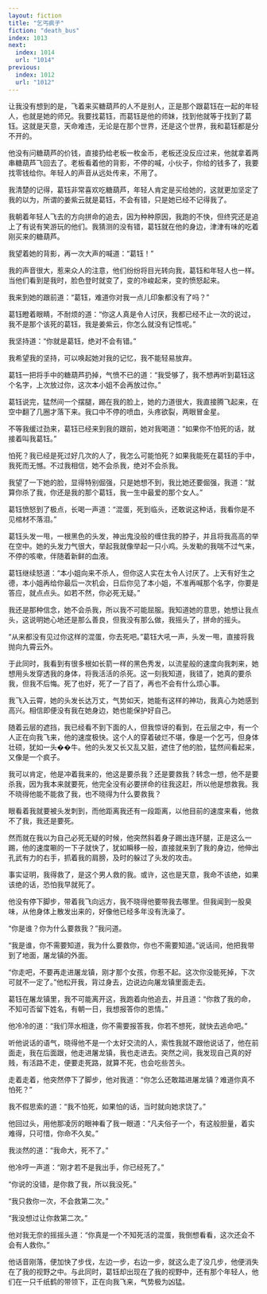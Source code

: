```yaml
---
layout: fiction
title: "乞丐疯子"
fiction: "death_bus"
index: 1013
next:
  index: 1014
  url: "1014"
previous:
  index: 1012
  url: "1012"
---
```

让我没有想到的是，飞着来买糖葫芦的人不是别人，正是那个跟葛钰在一起的年轻人，也就是她的师兄。我要找葛钰，而葛钰是他的师妹，找到他就等于找到了葛钰。这就是天意，天命难违，无论是在那个世界，还是这个世界，我和葛钰都是分不开的。

他没有问糖葫芦的价钱，直接扔给老板一枚金币，老板还没反应过来，他就拿着两串糖葫芦飞回去了。老板看着他的背影，不停的喊，小伙子，你给的钱多了，我要找零钱给你。年轻人的声音从远处传来，不用了。

我清楚的记得，葛钰非常喜欢吃糖葫芦，年轻人肯定是买给她的，这就更加坚定了我的以为，所谓的姜紫云就是葛钰，不会有错，只是她已经不记得我了。

我朝着年轻人飞去的方向拼命的追去，因为种种原因，我跑的不快，但终究还是追上了有说有笑游玩的他们。我猜测的没有错，葛钰就在他的身边，津津有味的吃着刚买来的糖葫芦。

我望着她的背影，再一次大声的喊道：“葛钰！”

我的声音很大，惹来众人的注意，他们纷纷将目光转向我，葛钰和年轻人也一样。当他们看到是我时，脸色登时就变了，变的冷峻起来，变的愤怒起来。

我来到她的跟前道：“葛钰，难道你对我一点儿印象都没有了吗？”

葛钰瞪着眼睛，不耐烦的道：“你这人真是令人讨厌，我都已经不止一次的说过，我不是那个该死的葛钰，我是姜紫云，你怎么就没有记性呢。”

我坚持道：“你就是葛钰，绝对不会有错。”

我希望我的坚持，可以唤起她对我的记忆，我不能轻易放弃。

葛钰一把将手中的糖葫芦扔掉，气愤不已的道：“我受够了，我不想再听到葛钰这个名字，上次放过你，这次本小姐不会再放过你。”

葛钰说完，猛然间一个摆腿，踢在我的脸上，她的力道很大，我直接腾飞起来，在空中翻了几圈才落下来。我口中不停的喷血，头疼欲裂，两眼冒金星。

不等我缓过劲来，葛钰已经来到我的跟前，她对我喝道：“如果你不怕死的话，就接着叫我葛钰。”

怕死？我已经是死过好几次的人了，我怎么可能怕死？如果我能死在葛钰的手中，我死而无憾。不过我相信，她不会杀我，绝对不会杀我。

我望了一下她的脸，显得特别倔强，只是她想不到，我比她还要倔强，我道：“就算你杀了我，你还是我的那个葛钰，我一生中最爱的那个女人。”

葛钰愤怒到了极点，长喝一声道：“混蛋，死到临头，还敢说这种话，我看你是不见棺材不落泪。”

葛钰头发一甩，一根黑色的头发，神出鬼没般的缠住我的脖子，并且将我高高的举在空中。她的头发力气很大，举起我就像举起一只小鸡。头发勒的我喘不过气来，不停的咳嗽，伴随着新鲜的血液。

葛钰继续怒道：“本小姐向来不杀人，但你这人实在太令人讨厌了。上天有好生之德，本小姐再给你最后一次机会，日后你见了本小姐，不准再喊那个名字，你要是答应，就点点头。如若不然，你必死无疑。”

我还是那种信念，她不会杀我，所以我不可能屈服。我知道她的意思，她想让我点头，这说明她心地还是那么善良，但我没有那么做，我摇头了，拼命的摇头。

“从来都没有见过你这样的混蛋，你去死吧。”葛钰大吼一声，头发一甩，直接将我抛向九霄云外。

于此同时，我看到有很多根如长箭一样的黑色秀发，以流星般的速度向我刺来，她想用头发穿透我的身体，将我活活的杀死。这一刻我知道，我错了，她真的要杀我，但我不后悔。死了也好，死了一了百了，再也不会有什么烦心事。

我飞入云霄，她的头发长达万丈，气势如天，她能有这样的神功，我真心为她感到高兴。相信即便没有我在她身边，她也能保护好自己。

随着云层的遮挡，我已经看不到下面的人，但我惊讶的看到，在云层之中，有一个人正在向我飞来，他的速度极快。这个人的穿着破烂不堪，像是一个乞丐，但身体壮硕，犹如一头��牛。他的头发又长又乱又脏，遮住了他的脸，猛然间看起来，又像是一个疯子。

我可以肯定，他是冲着我来的，他这是要杀我？还是要救我？转念一想，他不是要杀我，因为我本来就要死，他完全没有必要拼命的往我这赶，所以他是想救我。我不晓得他能不能救了我，也不晓得为什么要救我？

眼看着我就要被头发刺到，而他距离我还有一段距离，以他目前的速度来看，他救不了我，我还是要死。

然而就在我以为自己必死无疑的时候，他突然斜着身子踢出连环腿，正是这么一踢，他的速度唰的一下子就快了，犹如瞬移一般，直接就来到了我的身边，他伸出孔武有力的右手，抓着我的肩膀，及时的躲过了头发的攻击。

事实证明，我得救了，是这个男人救的我。或许，这也是天意，我命不该绝，如果该绝的话，恐怕我早就死了。

他没有停下脚步，带着我飞向远方，我不晓得他要带我去哪里。但我闻到一股臭味，从他身体上散发出来的，好像他已经多年没有洗澡了。

“你是谁？你为什么要救我？”我问道。

“我是谁，你不需要知道，我为什么要救你，你也不需要知道。”说话间，他把我带到了地面，屠龙镇的外面。

“你走吧，不要再走进屠龙镇，刚才那个女孩，你惹不起。这次你没能死掉，下次可就不一定了。”他松开我，背过身去，边说边向屠龙镇里面走去。

葛钰在屠龙镇里，我不可能离开这，我跑着向他追去，并且道：“你救了我的命，不知可否留下姓名，有朝一日，我想报答你的恩情。”

他冷冷的道：“我们萍水相逢，你不需要报答我，你若不想死，就快去逃命吧。”

听他说话的语气，晓得他不是一个太好交流的人，索性我就不跟他说话了，他在前面走，我在后面跟，他走进屠龙镇，我也走进去。突然之间，我发现自己真的好贱，有活路不走，便要走死路，就算不死，也会吃些苦头。

走着走着，他突然停下了脚步，他对我道：“你怎么还敢踏进屠龙镇？难道你真不怕死？”

我不假思索的道：“我不怕死，如果怕的话，当时就向她求饶了。”

他回过头，用他那凌厉的眼神看了我一眼道：“凡夫俗子一个，有这般胆量，着实难得，只可惜，你命不久矣。”

我淡然的道：“我命大，死不了。”

他冷哼一声道：“刚才若不是我出手，你已经死了。”

“你说的没错，是你救了我，所以我没死。”

“我只救你一次，不会救第二次。”

“我没想过让你救第二次。”

他对我无奈的摇摇头道：“你真是一个不知死活的混蛋，我倒想看看，这次还会不会有人救你。”

他话音刚落，便加快了步伐，左边一步，右边一步，就这么走了没几步，他便消失在了我的视野之中。与此同时，葛钰却出现在了我的视野中，还有那个年轻人，他们在一只千纸鹤的带领下，正在向我飞来，气势极为凶猛。